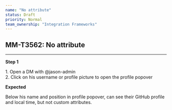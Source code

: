 ```yaml
---
name: "No attribute"
status: Draft
priority: Normal
team_ownership: "Integration Frameworks"
---
```


## MM-T3562: No attribute

---

**Step 1**

1\. Open a DM with @jason-admin\
2\. Click on his username or profile picture to open the profile popover

**Expected**

Below his name and position in profile popover, can see their GitHub profile and local time, but not custom attributes.

